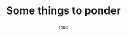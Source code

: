 ---
title: Some things to ponder
layout: page
author:
    name: Brian Greenacre
    url: http://bgreenacre.github.io/
---